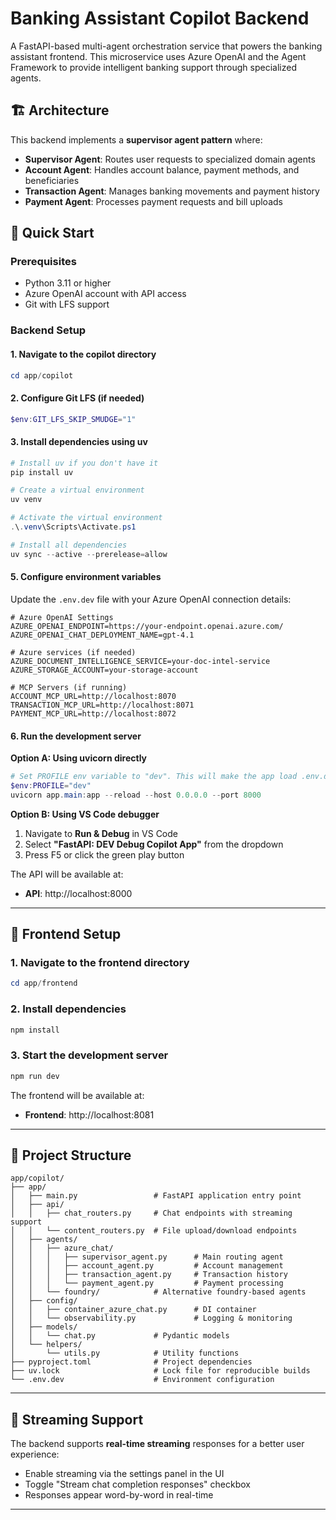 # Banking Assistant Copilot Backend

A FastAPI-based multi-agent orchestration service that powers the banking assistant frontend. This microservice uses Azure OpenAI and the Agent Framework to provide intelligent banking support through specialized agents.

## 🏗️ Architecture

This backend implements a **supervisor agent pattern** where:
- **Supervisor Agent**: Routes user requests to specialized domain agents
- **Account Agent**: Handles account balance, payment methods, and beneficiaries
- **Transaction Agent**: Manages banking movements and payment history
- **Payment Agent**: Processes payment requests and bill uploads

## 🚀 Quick Start

### Prerequisites

- Python 3.11 or higher
- Azure OpenAI account with API access
- Git with LFS support

### Backend Setup

#### 1. Navigate to the copilot directory

```powershell
cd app/copilot
```

#### 2. Configure Git LFS (if needed)

```powershell
$env:GIT_LFS_SKIP_SMUDGE="1"
```

#### 3. Install dependencies using uv

```powershell
# Install uv if you don't have it
pip install uv

# Create a virtual environment
uv venv

# Activate the virtual environment
.\.venv\Scripts\Activate.ps1

# Install all dependencies
uv sync --active --prerelease=allow 
```

#### 5. Configure environment variables

Update the `.env.dev` file with your Azure OpenAI connection details:

```env
# Azure OpenAI Settings
AZURE_OPENAI_ENDPOINT=https://your-endpoint.openai.azure.com/
AZURE_OPENAI_CHAT_DEPLOYMENT_NAME=gpt-4.1

# Azure services (if needed)
AZURE_DOCUMENT_INTELLIGENCE_SERVICE=your-doc-intel-service
AZURE_STORAGE_ACCOUNT=your-storage-account

# MCP Servers (if running)
ACCOUNT_MCP_URL=http://localhost:8070
TRANSACTION_MCP_URL=http://localhost:8071
PAYMENT_MCP_URL=http://localhost:8072
```

#### 6. Run the development server

**Option A: Using uvicorn directly**
```powershell
# Set PROFILE env variable to "dev". This will make the app load .env.dev file instead of .env.
$env:PROFILE="dev"
uvicorn app.main:app --reload --host 0.0.0.0 --port 8000
```

**Option B: Using VS Code debugger**
1. Navigate to **Run & Debug** in VS Code
2. Select **"FastAPI: DEV Debug Copilot App"** from the dropdown
3. Press F5 or click the green play button

The API will be available at:
- **API**: http://localhost:8000

---

## 🎨 Frontend Setup

### 1. Navigate to the frontend directory

```powershell
cd app/frontend
```

### 2. Install dependencies

```powershell
npm install
```

### 3. Start the development server

```powershell
npm run dev
```
The frontend will be available at:
- **Frontend**: http://localhost:8081

---

## 📁 Project Structure

```
app/copilot/
├── app/
│   ├── main.py                 # FastAPI application entry point
│   ├── api/
│   │   ├── chat_routers.py     # Chat endpoints with streaming support
│   │   └── content_routers.py  # File upload/download endpoints
│   ├── agents/
│   │   ├── azure_chat/
│   │   │   ├── supervisor_agent.py      # Main routing agent
│   │   │   ├── account_agent.py         # Account management
│   │   │   ├── transaction_agent.py     # Transaction history
│   │   │   └── payment_agent.py         # Payment processing
│   │   └── foundry/            # Alternative foundry-based agents
│   ├── config/
│   │   ├── container_azure_chat.py      # DI container
│   │   └── observability.py             # Logging & monitoring
│   ├── models/
│   │   └── chat.py             # Pydantic models
│   └── helpers/
│       └── utils.py            # Utility functions
├── pyproject.toml              # Project dependencies
├── uv.lock                     # Lock file for reproducible builds
└── .env.dev                    # Environment configuration
```

---

## 🌊 Streaming Support

The backend supports **real-time streaming** responses for a better user experience:

- Enable streaming via the settings panel in the UI
- Toggle "Stream chat completion responses" checkbox
- Responses appear word-by-word in real-time

---

